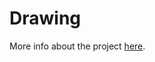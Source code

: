 # Drawing

More info about the project [here](https://www.hackingwithswift.com/books/ios-swiftui/drawing-introduction).

